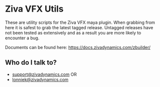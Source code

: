 # Ziva VFX Utils

These are utility scripts for the Ziva VFX maya plugin.
When grabbing from here it is safest to grab the latest tagged release.
Untagged releases have not been tested as extensively and as a result you are more likely to encounter a bug.

Documents can be found here:
<https://docs.zivadynamics.com/zbuilder/>

## Who do I talk to?

* support@zivadynamics.com OR
* lonniek@zivadynamics.com
